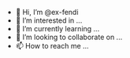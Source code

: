 - 👋 Hi, I’m @ex-fendi
- 👀 I’m interested in ...
- 🌱 I’m currently learning ...
- 💞️ I’m looking to collaborate on ...
- 📫 How to reach me ...

<!---
ex-fendi/ex-fendi is a ✨ special ✨ repository because its `README.md` (this file) appears on your GitHub profile.
You can click the Preview link to take a look at your changes.
--->
